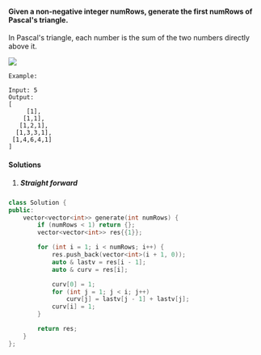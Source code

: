 #### Given a non-negative integer numRows, generate the first numRows of Pascal's triangle.


In Pascal's triangle, each number is the sum of the two numbers directly above it.

![](https://upload.wikimedia.org/wikipedia/commons/0/0d/PascalTriangleAnimated2.gif)

```
Example:

Input: 5
Output:
[
     [1],
    [1,1],
   [1,2,1],
  [1,3,3,1],
 [1,4,6,4,1]
]
```

#### Solutions

1. ##### Straight forward

```c++
class Solution {
public:
    vector<vector<int>> generate(int numRows) {
        if (numRows < 1) return {};
        vector<vector<int>> res{{1}};

        for (int i = 1; i < numRows; i++) {
            res.push_back(vector<int>(i + 1, 0));
            auto & lastv = res[i - 1];
            auto & curv = res[i];

            curv[0] = 1;
            for (int j = 1; j < i; j++)
                curv[j] = lastv[j - 1] + lastv[j];
            curv[i] = 1;
        }

        return res;
    }
};
```
